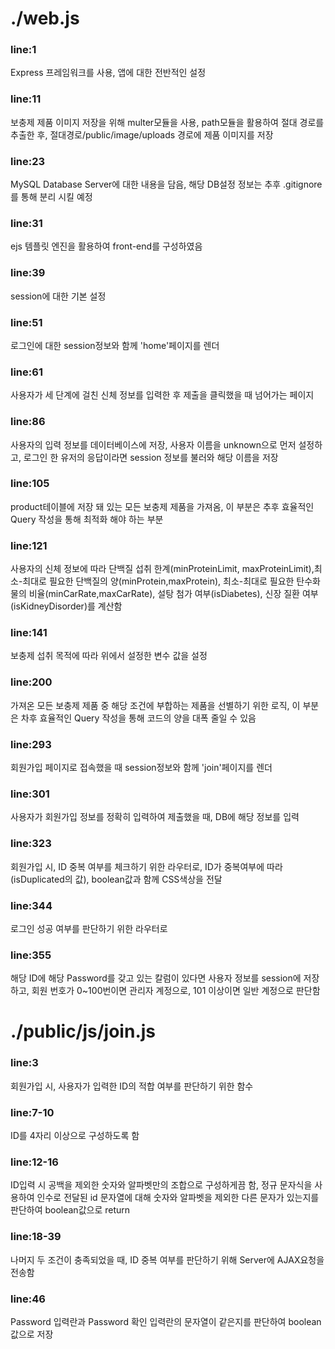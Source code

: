 # ./web.js

### line:1
Express 프레임워크를 사용, 앱에 대한 전반적인 설정

### line:11
보충제 제품 이미지 저장을 위해 multer모듈을 사용, path모듈을 활용하여 절대 경로를 추출한 후, 절대경로/public/image/uploads 경로에 제품 이미지를 저장

### line:23
MySQL Database Server에 대한 내용을 담음, 해당 DB설정 정보는 추후 .gitignore를 통해 분리 시킬 예정

### line:31
ejs 템플릿 엔진을 활용하여 front-end를 구성하였음

### line:39
session에 대한 기본 설정

### line:51
로그인에 대한 session정보와 함께 'home'페이지를 렌더

### line:61
사용자가 세 단계에 걸친 신체 정보를 입력한 후 제출을 클릭했을 때 넘어가는 페이지

### line:86
사용자의 입력 정보를 데이터베이스에 저장, 사용자 이름을 unknown으로 먼저 설정하고, 로그인 한 유저의 응답이라면 session 정보를 불러와 해당 이름을 저장

### line:105
product테이블에 저장 돼 있는 모든 보충제 제품을 가져옴, 이 부분은 추후 효율적인 Query 작성을 통해 최적화 해야 하는 부분

### line:121
사용자의 신체 정보에 따라 단백질 섭취 한계(minProteinLimit, maxProteinLimit),최소-최대로 필요한 단백질의 양(minProtein,maxProtein), 최소-최대로 필요한 탄수화물의 비율(minCarRate,maxCarRate), 설탕 첨가 여부(isDiabetes), 신장 질환 여부(isKidneyDisorder)를 계산함

### line:141
보충제 섭취 목적에 따라 위에서 설정한 변수 값을 설정

### line:200
가져온 모든 보충제 제품 중 해당 조건에 부합하는 제품을 선별하기 위한 로직, 이 부분은 차후 효율적인 Query 작성을 통해 코드의 양을 대폭 줄일 수 있음

### line:293
회원가입 페이지로 접속했을 때 session정보와 함께 'join'페이지를 렌더

### line:301
사용자가 회원가입 정보를 정확히 입력하여 제출했을 때, DB에 해당 정보를 입력

### line:323
회원가입 시, ID 중복 여부를 체크하기 위한 라우터로, ID가 중복여부에 따라(isDuplicated의 값), boolean값과 함께 CSS색상을 전달

### line:344
로그인 성공 여부를 판단하기 위한 라우터로

### line:355
해당 ID에 해당 Password를 갖고 있는 칼럼이 있다면 사용자 정보를 session에 저장하고, 회원 번호가 0~100번이면 관리자 계정으로, 101 이상이면 일반 계정으로 판단함

# ./public/js/join.js

### line:3
회원가입 시, 사용자가 입력한 ID의 적합 여부를 판단하기 위한 함수

### line:7-10
ID를 4자리 이상으로 구성하도록 함

### line:12-16
ID입력 시 공백을 제외한 숫자와 알파벳만의 조합으로 구성하게끔 함, 정규 문자식을 사용하여 인수로 전달된 id 문자열에 대해 숫자와 알파벳을 제외한 다른 문자가 있는지를 판단하여 boolean값으로 return

### line:18-39
나머지 두 조건이 충족되었을 때, ID 중복 여부를 판단하기 위해 Server에 AJAX요청을 전송함

### line:46
Password 입력란과 Password 확인 입력란의 문자열이 같은지를 판단하여 boolean값으로 저장


